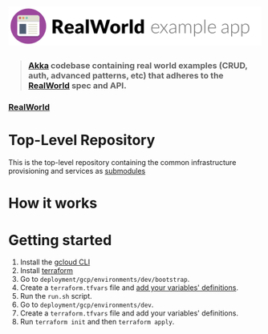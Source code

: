 # ![RealWorld Example App](logo.png)

> ### [Akka](https://doc.akka.io/docs/akka/current/index.html?language=scala&_ga=2.53484269.439219745.1652308534-733480824.1649031211) codebase containing real world examples (CRUD, auth, advanced patterns, etc) that adheres to the [RealWorld](https://github.com/gothinkster/realworld) spec and API.


### [RealWorld](https://github.com/gothinkster/realworld)

# Top-Level Repository

This is the top-level repository containing the common infrastructure provisioning and services as [submodules](https://git-scm.com/book/en/v2/Git-Tools-Submodules)

# How it works

> 

# Getting started

1. Install the [gcloud CLI](https://cloud.google.com/sdk/docs/install)
1. Install [terraform](https://learn.hashicorp.com/tutorials/terraform/install-cli)
1. Go to `deployment/gcp/environments/dev/bootstrap`. 
1. Create a `terraform.tfvars` file and [add your variables' definitions](https://www.terraform.io/language/values/variables#variable-definitions-tfvars-files). 
1. Run the `run.sh` script.
1. Go to `deployment/gcp/environments/dev`. 
1. Create a `terraform.tfvars` file and add your variables' definitions. 
1. Run `terraform init` and then `terraform apply`.
